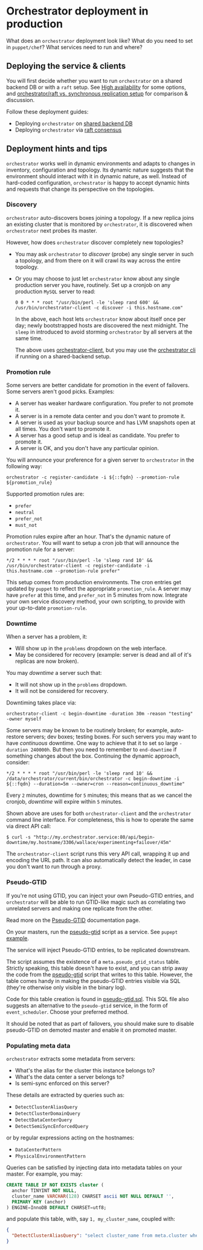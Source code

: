 # Orchestrator deployment in production

What does an `orchestrator` deployment look like? What do you need to set in `puppet/chef`? What services need to run and where?

## Deploying the service & clients

You will first decide whether you want to run `orchestrator` on a shared backend DB or with a `raft` setup. See [High availability](high-availability.md) for some options, and [orchestrator/raft vs. synchronous replication setup](raft-vs-sync-repl.md) for comparison & discussion.

Follow these deployment guides:

- Deploying `orchestrator` on [shared backend DB](deployment-shared-backend.md)
- Deploying `orchestrator` via [raft consensus](deployment-raft.md)

## Deployment hints and tips

`orchestrator` works well in dynamic environments and adapts to changes in inventory, configuration and topology. Its dynamic nature suggests that the environment should interact with it in dynamic nature, as well. Instead of hard-coded configuration, `orchestrator` is happy to accept dynamic hints and requests that change its perspective on the topologies.

### Discovery

`orchestrator` auto-discovers boxes joining a topology. If a new replica joins an existing cluster that is monitored by `orchestrator`, it is discovered when `orchestrator` next probes its master.

However, how does `orchestrator` discover completely new topologies?

- You may ask `orchestrator` to _discover_ (probe) any single server in such a topology, and from there on it will crawl its way across the entire topology.
- Or you may choose to just let `orchestrator` know about any single production server you have, routinely. Set up a cronjob on any production `MySQL` server to read:

  ```
  0 0 * * * root "/usr/bin/perl -le 'sleep rand 600' && /usr/bin/orchestrator-client -c discover -i this.hostname.com"
  ```

  In the above, each host lets `orchestrator` know about itself once per day; newly bootstrapped hosts are discovered the next midnight. The `sleep` in introduced to avoid storming `orchestrator` by all servers at the same time.

  The above uses [orchestrator-client](orchestrator-client.md), but you may use the [orchestrator cli](executing-via-command-line.md) if running on a shared-backend setup.

### Promotion rule

Some servers are better candidate for promotion in the event of failovers. Some servers aren't good picks. Examples:

- A server has weaker hardware configuration. You prefer to not promote it.
- A server is in a remote data center and you don't want to promote it.
- A server is used as your backup source and has LVM snapshots open at all times. You don't want to promote it.
- A server has a good setup and is ideal as candidate. You prefer to promote it.
- A server is OK, and you don't have any particular opinion.

You will announce your preference for a given server to `orchestrator` in the following way:

```
orchestrator -c register-candidate -i ${::fqdn} --promotion-rule ${promotion_rule}
```

Supported promotion rules are:

- `prefer`
- `neutral`
- `prefer_not`
- `must_not`

Promotion rules expire after an hour. That's the dynamic nature of `orchestrator`. You will want to setup a cron job that will announce the promotion rule for a server:

```
*/2 * * * * root "/usr/bin/perl -le 'sleep rand 10' && /usr/bin/orchestrator-client -c register-candidate -i this.hostname.com --promotion-rule prefer"
```

This setup comes from production environments. The cron entries get updated by `puppet` to reflect the appropriate `promotion_rule`. A server may have `prefer` at this time, and `prefer_not` in 5 minutes from now. Integrate your own service discovery method, your own scripting, to provide with your up-to-date `promotion-rule`.

### Downtime

When a server has a problem, it:

- Will show up in the `problems` dropdown on the web interface.
- May be considered for recovery (example: server is dead and all of it's replicas are now broken).

You may _downtime_ a server such that:
- It will not show up in the `problems` dropdown.
- It will not be considered for recovery.

Downtiming takes place via:

```
orchestrator-client -c begin-downtime -duration 30m -reason "testing" -owner myself
```

Some servers may be known to be routinely broken; for example, auto-restore servers; dev boxes; testing boxes. For such servers you may want to have _continuous_ downtime. One way to achieve that it to set so large `-duration 240000h`. But then you need to remember to `end-downtime` if something changes about the box. Continuing the dynamic approach, consider:

```
*/2 * * * * root "/usr/bin/perl -le 'sleep rand 10' && /data/orchestrator/current/bin/orchestrator -c begin-downtime -i ${::fqdn} --duration=5m --owner=cron --reason=continuous_downtime"
```

Every `2` minutes, downtime for `5` minutes; this means that as we cancel the cronjob, _downtime_ will expire within `5` minutes.

Shown above are uses for both `orchestrator-client` and the `orchestrator` command line interface. For completeness, this is how to operate the same via direct API call:

```shell
$ curl -s "http://my.orchestrator.service:80/api/begin-downtime/my.hostname/3306/wallace/experimenting+failover/45m"
```

The `orchestrator-client` script runs this very API call, wrapping it up and encoding the URL path. It can also automatically detect the leader, in case you don't want to run through a proxy.

### Pseudo-GTID

If you're not using GTID, you can inject your own Pseudo-GTID entries, and `orchestrator` will be able to run GTID-like magic such as correlating two unrelated servers and making one replicate from the other.

Read more on the [Pseudo-GTID](pseudo-gtid.md) documentation page.

On your masters, run the [pseudo-gtid](https://github.com/github/orchestrator/blob/master/resources/pseudo-gtid/bin/pseudo-gtid) script as a service. See `pupept` [example](https://github.com/github/orchestrator/blob/master/resources/pseudo-gtid/puppet).

The service will inject Pseudo-GTID entries, to be replicated downstream.

The script assumes the existence of a `meta.pseudo_gtid_status` table. Strictly speaking, this table doesn't have to exist, and you can strip away the code from the [pseudo-gtid](https://github.com/github/orchestrator/blob/master/resources/pseudo-gtid/bin/pseudo-gtid) script that writes to this table. However, the table comes handy in making the pseudo-GTID entries visible via SQL (they're otherwise only visible in the binary log).

Code for this table creation is found in [pseudo-gtid.sql](https://github.com/github/orchestrator/blob/master/resources/pseudo-gtid/pseudo-gtid.sql). This SQL file also suggests an alternative to the `pseudo-gtid` service, in the form of `event_scheduler`. Choose your preferred method.

It should be noted that as part of failovers, you should make sure to disable pseudo-GTID on demoted master and enable it on promoted master.

### Populating meta data

`orchestrator` extracts some metadata from servers:
- What's the alias for the cluster this instance belongs to?
- What's the data center a server belongs to?
- Is semi-sync enforced on this server?

These details are extracted by queries such as:
- `DetectClusterAliasQuery`
- `DetectClusterDomainQuery`
- `DetectDataCenterQuery`
- `DetectSemiSyncEnforcedQuery`

or by regular expressions acting on the hostnames:
- `DataCenterPattern`
- `PhysicalEnvironmentPattern`

Queries can be satisfied by injecting data into metadata tables on your master. For example, you may:

```sql
CREATE TABLE IF NOT EXISTS cluster (
  anchor TINYINT NOT NULL,
  cluster_name VARCHAR(128) CHARSET ascii NOT NULL DEFAULT '',
  PRIMARY KEY (anchor)
) ENGINE=InnoDB DEFAULT CHARSET=utf8;
```

and populate this table, with, say `1, my_cluster_name`, coupled with:
```json
{
  "DetectClusterAliasQuery": "select cluster_name from meta.cluster where anchor=1"
}
```
